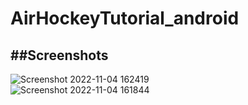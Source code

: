 # AirHockeyTutorial_android
 
##Screenshots
-------------
![Screenshot 2022-11-04 162419](https://user-images.githubusercontent.com/35128994/199957107-dd84b7df-34bd-47c4-8202-7116255ae3f0.png)</br>
![Screenshot 2022-11-04 161844](https://user-images.githubusercontent.com/35128994/199957143-8e960841-8f28-41b1-8c82-5962b0a796ff.png)
